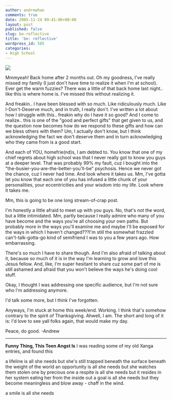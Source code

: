 ```yaml
---
author: andrewhao
comments: true
date: 2005-11-24 09:41:06+00:00
layout: post
published: false
slug: be-reflective
title: 'be: reflective'
wordpress_id: 585
categories:
- High School
---
```


![](http://www.g9labs.com/img/blog/header/051124.jpg)

Mmmyeah! Back home after 2 months out.
Oh my goodness, I've really missed my family (I just don't have time to realize it when I'm at school). Ever get the warm fuzzies? There was a little of that back home last night.. like this is where home is. I've missed this without realizing it.

And freakin.. I have been blessed with so much. Like ridiculously much. Like I-Don't-Deserve much, and in truth, I really don't. I've written a lot about how I struggle with this.. freakin why do I have it so good? And I come to realize.. this is one of the "good and perfect gifts" that get given to us, and the question now becomes how do we respond to these gifts and how can we bless others with them? Um, I actually don't know, but I think acknowledging the fact we don't deserve them and in turn acknowledging who they came from is a good start.

And each of YOU, homefrie(nd)s, I am debted to. You know that one of my chief regrets about high school was that I never really got to know you guys at a deeper level. That was probably 99% my fault, cuz I bought into the "the-busier-you-are-the-better-you'll-be" psychosis. Hence we never got the chance, cuz I never had time. And look where it takes us. Mm, I've gotta let you know that each one of you has infused a little chunk of your personalities, your eccentricities and your wisdom into my life. Look where it takes me.

Mm, this is going to be one long stream-of-crap post.

I'm honestly a little afraid to meet up with you guys. No, that's not the word, but a little intimidated. Mm, partly because I really admire who many of you have become and the ways you're all choosing your own paths. But probably more in the ways you'll examine me and maybe I'll be exposed for the ways in which I haven't changed???I'm still the somewhat frazzled can't-talk-gotta-go kind of semifriend I was to you a few years ago. How embarrassing.

There's so much I have to share though. And I'm also afraid of talking about it, because so much of it is in the way I'm learning to grow and love this Jesus fellow. And, like, I'm super hesitant to share cuz some part of me is still ashamed and afraid that you won't believe the ways he's doing cool stuff.

Okay, I thought I was addressing one specific audience, but I'm not sure who I'm addressing anymore.

I'd talk some more, but I think I've forgotten.

Anyways, I'm stuck at home this week/end. Working. I think that's somehow contrary to the spirit of Thanksgiving. Ahwell, I am. The short and long of it is: I'd love to see yall folks again, that would make my day.

Peace, do good.
-Andrew

-------------------------------------------------------
**Funny Thing, This Teen Angst Is**
I was reading some of my old Xanga entries, and found this

a lifeline is all she needs
but she's still trapped beneath the surface
beneath the weight of the world
an opportunity is all she needs
but she watches them stolen
one by precious one
a respite is all she needs
but it resides in her system
eating her from the inside out
a goal is all she needs
but they become meaningless
and blow away - chaff in the wind.

a smile is all she needs
